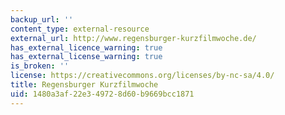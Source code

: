 ```yaml
---
backup_url: ''
content_type: external-resource
external_url: http://www.regensburger-kurzfilmwoche.de/
has_external_licence_warning: true
has_external_license_warning: true
is_broken: ''
license: https://creativecommons.org/licenses/by-nc-sa/4.0/
title: Regensburger Kurzfilmwoche
uid: 1480a3af-22e3-4972-8d60-b9669bcc1871
---
```

